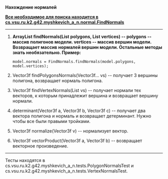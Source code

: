 **Нахождение нормалей**

__<u>Все необходимое для поиска находится в cs.vsu.ru.k2.g42.myshkevich_a_n.normal.FindNormals</u>__

***

1. __ArrayList<Vector3f> findNormals(List<Polygon> polygons, List<Vector3f> vertices) -- polygons -- массив полигонов модели. vertices -- массив вершин модели. Возвращает массив нормалей вершин модели. Остальные методы знать необязательно. Пример:__
	``` 
	model.normals = FindNormals.findNormals(model.polygons, model.vertices);
	```

1. Vector3f findPolygonsNormals(Vector3f... vs) -- получает 3 вершины полигона, возвращает нормаль полигона.

1. Vector3f findVertexNormals(List<Vector3f> vs) -- получает нормали тех векторов, к которым принадлежит вершина и возвращает вершину нормали.

1. determinant(Vector3f a, Vector3f b, Vector3f c) -- получает два вектора полигона и нормаль и возвращает детерминант. Нужно чтобы все были правыми тройками.

1. Vector3f normalize(Vector3f v) -- нормализует вектор.

1. Vector3f vectorProduct(Vector3f a, Vector3f b) -- возвращает векторное произведение.

***

Тесты находятся в cs.vsu.ru.k2.g42.myshkevich_a_n.tests.PolygonNormalsTest и cs.vsu.ru.k2.g42.myshkevich_a_n.tests.VertexNormalsTest.